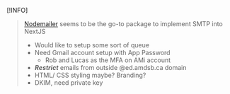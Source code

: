 [!INFO]
> [Nodemailer](https://nodemailer.com/) seems to be the go-to package to implement SMTP into NextJS
> - Would like to setup some sort of queue
> - Need Gmail account setup with App Password
> 	- Rob and Lucas as the MFA on AMi account
> - ***Restrict*** emails from outside @ed.amdsb.ca domain
> - HTML/ CSS styling maybe? Branding?
> - DKIM, need private key
